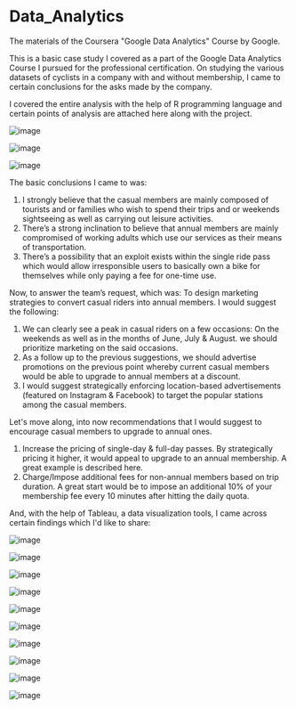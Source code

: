 # Data_Analytics
The materials of the Coursera "Google Data Analytics" Course by Google.

This is a basic case study I covered as a part of the Google Data Analytics Course I pursued for the professional certification. 
On studying the various datasets of cyclists in a company with and without membership, I came to certain conclusions for the asks made by the company.

I covered the entire analysis with the help of R programming language and certain points of analysis are attached here along with the project.

![image](https://github.com/naman-toshniwal/Data_Analytics/assets/109726889/8b1a5e28-c2c0-4d4b-84fd-df1ea3d267d9)

![image](https://github.com/naman-toshniwal/Data_Analytics/assets/109726889/0fd664f9-dacf-441d-bb2a-72beaf793e7a)

![image](https://github.com/naman-toshniwal/Data_Analytics/assets/109726889/49dccd3e-788c-471d-9a99-0197171b20fc)


The basic conclusions I came to was:

1. I strongly believe that the casual members are mainly composed of tourists and or families who wish to spend their trips and or weekends sightseeing as well as carrying out leisure activities.
2. There’s a strong inclination to believe that annual members are mainly compromised of working adults which use our services as their means of transportation.
3. There’s a possibility that an exploit exists within the single ride pass which would allow irresponsible users to basically own a bike for themselves while only paying a fee for one-time use.


Now, to answer the team’s request, which was: To design marketing strategies to convert casual riders into annual members. I would suggest the following:

1. We can clearly see a peak in casual riders on a few occasions: On the weekends as well as in the months of June, July & August. we should prioritize marketing on the said occasions.
2. As a follow up to the previous suggestions, we should advertise promotions on the previous point whereby current casual members would be able to upgrade to annual members at a discount.
3. I would suggest strategically enforcing location-based advertisements (featured on Instagram & Facebook) to target the popular stations among the casual members.


Let's move along, into now recommendations that I would suggest to encourage casual members to upgrade to annual ones.

1. Increase the pricing of single-day & full-day passes. By strategically pricing it higher, it would appeal to upgrade to an annual membership. A great example is described here.
2. Charge/Impose additional fees for non-annual members based on trip duration. A great start would be to impose an additional 10% of your membership fee every 10 minutes after hitting the daily quota.


And, with the help of Tableau, a data visualization tools, I came across certain findings which I'd like to share:

![image](https://github.com/naman-toshniwal/Data_Analytics/assets/109726889/6a28bf44-fd09-4889-8a08-dac482ecd1b4)

![image](https://github.com/naman-toshniwal/Data_Analytics/assets/109726889/120d2442-4950-41e8-903e-45d6e9ebb6f3)

![image](https://github.com/naman-toshniwal/Data_Analytics/assets/109726889/9a688c53-6c4e-494b-a816-e4f5a2e73bb1)

![image](https://github.com/naman-toshniwal/Data_Analytics/assets/109726889/3575771c-7f0c-4196-8e00-0e709a75fdfd)

![image](https://github.com/naman-toshniwal/Data_Analytics/assets/109726889/75b5c713-30ea-47cb-b217-16676b7c41dd)

![image](https://github.com/naman-toshniwal/Data_Analytics/assets/109726889/1ebd80a4-ce4b-4612-b72e-c622d1dfd415)

![image](https://github.com/naman-toshniwal/Data_Analytics/assets/109726889/6d8c8816-5c0f-4f13-bf19-1ec01472a58a)

![image](https://github.com/naman-toshniwal/Data_Analytics/assets/109726889/ec1a99f5-e5bc-4076-a4d2-53f43217fa00)

![image](https://github.com/naman-toshniwal/Data_Analytics/assets/109726889/ba7cc210-3c01-48d0-9f12-a9c8640b4e57)

![image](https://github.com/naman-toshniwal/Data_Analytics/assets/109726889/92cd2b9b-c2c9-42f8-8c4d-ccc1c209c034)

